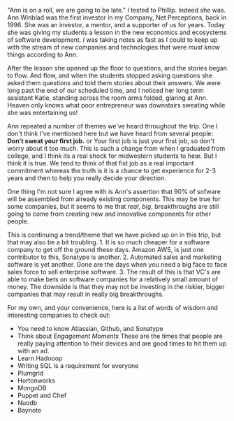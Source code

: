 <!--
.. title: A Lesson in Venture Capital
.. date: 2014/01/17 11:13:15 /0800
.. slug: a-lesson-in-venture-capital
.. tags: Jterm14, Travel
.. link: 
.. description: 
-->


"Ann is on a roll, we are going to be late."  I texted to Phillip.  Indeed she was.  Ann Winblad was the first investor in my Company, Net Perceptions, back in 1996.  She was an investor, a  mentor, and a supporter of us for years.  Today she was giving my students a lesson in the new economics and ecosystems of software development.  *I* was taking notes as fast as I could to keep up with the stream of new companies and technologies that were *must know* things according to Ann.

After the lesson she opened up the floor to questions, and the stories began to flow.  And flow, and when the students stopped asking questions she asked them questions and told them stories about their answers.  We were long past the end of our scheduled time, and I noticed her long term assistant Katie, standing across the room arms folded, glaring at Ann.  Heaven only knows what poor entrepreneur was downstairs sweating while she was entertaining us!

<!-- TEASER_END -->

Ann repeated a number of themes we've heard throughout the trip.  One I don't think I've mentioned here but we have heard from several people:  **Don't sweat your first job.** or Your first job is just your first job, so don't worry about it too much.  This is such a change from when I graduated from college, and I think its a real shock for midwestern students to hear.  But I think it is true.  We tend to think of that fist job as a real important commitment whereas the truth is it is a chance to get experience for 2-3 years and then to help you really decide your direction.

One thing I'm not sure I agree with is Ann's assertion that 90% of sofware will be assembled from already existing components.  This may be true for some companies, but it seems to me that *real*, *big*, breakthroughs are still going to come from creating new and innovative components for other people.

This is continuing a trend/theme that we have picked up on in this trip, but that may also be a bit troubling.  1.  It is so much cheaper for a software company to get off the ground these days.  Amazon AWS, is just one contributor to this, Sonatype is another.  2. Automated sales and marketing software is yet another.  Gone are the days when you need a big face to face sales force to sell enterprise software. 3. The result of this is that VC's are able to make bets on software companies for a relatively small amount of money.  The downside is that they may not be investing in the riskier, bigger companies that may result in really big breakthroughs.

For my own, and your convenience, here is a list of words of wisdom and interesting companies to check out:

* You need to know Atlassian, Github, and Sonatype
* Think about *Engagement Moments* These are the times that people are really paying attention to their devices and are good times to hit them up with an ad.
* Learn Hadooop
* Writing SQL is a requirement for everyone
* Plumgrid
* Hortonworks
* MongoDB
* Puppet and Chef
* Nuodb
* Baynote

